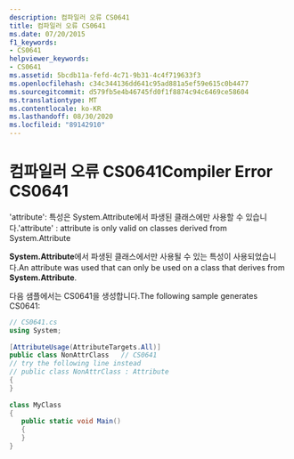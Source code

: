 ```yaml
---
description: 컴파일러 오류 CS0641
title: 컴파일러 오류 CS0641
ms.date: 07/20/2015
f1_keywords:
- CS0641
helpviewer_keywords:
- CS0641
ms.assetid: 5bcdb11a-fefd-4c71-9b31-4c4f719633f3
ms.openlocfilehash: c34c344136dd641c95ad881a5ef59e615c0b4477
ms.sourcegitcommit: d579fb5e4b46745fd0f1f8874c94c6469ce58604
ms.translationtype: MT
ms.contentlocale: ko-KR
ms.lasthandoff: 08/30/2020
ms.locfileid: "89142910"
---
```

# <a name="compiler-error-cs0641"></a><span data-ttu-id="afb52-103">컴파일러 오류 CS0641</span><span class="sxs-lookup"><span data-stu-id="afb52-103">Compiler Error CS0641</span></span>
<span data-ttu-id="afb52-104">'attribute': 특성은 System.Attribute에서 파생된 클래스에만 사용할 수 있습니다.</span><span class="sxs-lookup"><span data-stu-id="afb52-104">'attribute' : attribute is only valid on classes derived from System.Attribute</span></span>  
  
 <span data-ttu-id="afb52-105">**System.Attribute**에서 파생된 클래스에서만 사용될 수 있는 특성이 사용되었습니다.</span><span class="sxs-lookup"><span data-stu-id="afb52-105">An attribute was used that can only be used on a class that derives from **System.Attribute**.</span></span>  
  
 <span data-ttu-id="afb52-106">다음 샘플에서는 CS0641을 생성합니다.</span><span class="sxs-lookup"><span data-stu-id="afb52-106">The following sample generates CS0641:</span></span>  
  
```csharp  
// CS0641.cs  
using System;  
  
[AttributeUsage(AttributeTargets.All)]  
public class NonAttrClass   // CS0641  
// try the following line instead  
// public class NonAttrClass : Attribute  
{  
}  
  
class MyClass  
{  
   public static void Main()  
   {  
   }  
}  
```
